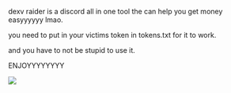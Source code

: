 dexv raider is a discord all in one tool  the can help you get money easyyyyyy lmao.

you need to put in your victims token in tokens.txt for it to work. 

and you have to not be stupid to use it.

ENJOYYYYYYYY

<img src="https://media.discordapp.net/attachments/985970070951972884/1006882554189717505/unknown.png">
